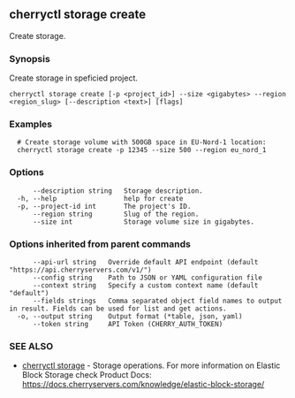 ## cherryctl storage create

Create storage.

### Synopsis

Create storage in speficied project.

```
cherryctl storage create [-p <project_id>] --size <gigabytes> --region <region_slug> [--description <text>] [flags]
```

### Examples

```
  # Create storage volume with 500GB space in EU-Nord-1 location:
  cherryctl storage create -p 12345 --size 500 --region eu_nord_1
```

### Options

```
      --description string   Storage description.
  -h, --help                 help for create
  -p, --project-id int       The project's ID.
      --region string        Slug of the region.
      --size int             Storage volume size in gigabytes.
```

### Options inherited from parent commands

```
      --api-url string   Override default API endpoint (default "https://api.cherryservers.com/v1/")
      --config string    Path to JSON or YAML configuration file
      --context string   Specify a custom context name (default "default")
      --fields strings   Comma separated object field names to output in result. Fields can be used for list and get actions.
  -o, --output string    Output format (*table, json, yaml)
      --token string     API Token (CHERRY_AUTH_TOKEN)
```

### SEE ALSO

* [cherryctl storage](cherryctl_storage.md)	 - Storage operations. For more information on Elastic Block Storage check Product Docs: https://docs.cherryservers.com/knowledge/elastic-block-storage/

